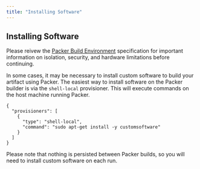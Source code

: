 ```yaml
---
title: "Installing Software"
---
```


## Installing Software

Please reivew the [Packer Build Environment](/help/packer/builds/build-environment)
specification for important information on isolation, security, and hardware
limitations before continuing.

In some cases, it may be necessary to install custom software to build your
artifact using Packer. The easiest way to install software on the Packer builder
is via the `shell-local` provisioner. This will execute commands on the host
machine running Packer.

    {
      "provisioners": [
        {
          "type": "shell-local",
          "command": "sudo apt-get install -y customsoftware"
        }
      ]
    }

Please note that nothing is persisted between Packer builds, so you will need
to install custom software on each run.
